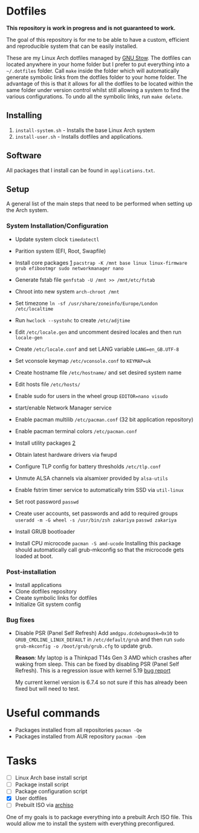 # Dotfiles

**This repository is work in progress and is not guaranteed to work.**

The goal of this repository is for me to be able to have a custom, efficient and
reproducible system that can be easily installed.

These are my Linux Arch dotfiles managed by [GNU
Stow](https://www.gnu.org/software/stow/). The dotfiles can located anywhere in
your home folder but I prefer to put everything into a ``~/.dotfiles``
folder. Call ``make`` inside the folder which will automatically generate
symbolic links from the dotfiles folder to your home folder. The advantage of
this is that it allows for all the dotfiles to be located within the same folder
under version control whilst still allowing a system to find the various
configurations. To undo all the symbolic links, run ``make delete``.

## Installing
1. ``install-system.sh`` - Installs the base Linux Arch system
2. ``install-user.sh`` - Installs dotfiles and applications.

## Software
All packages that I install can be found in ``applications.txt``.

## Setup
A general list of the main steps that need to be performed when setting up the
Arch system.

### System Installation/Configuration
- Update system clock ``timedatectl``

- Parition system (EFI, Root, Swapfile)

- Install core packages [1](./applications.md#core) ``pacstrap -K /mnt base linux linux-firmware grub efibootmgr sudo networkmanager nano``

- Generate fstab file ``genfstab -U /mnt >> /mnt/etc/fstab``

- Chroot into new system ``arch-chroot /mnt``

- Set timezone ``ln -sf /usr/share/zoneinfo/Europe/London /etc/localtime``

- Run ``hwclock --systohc`` to create ``/etc/adjtime``

- Edit ``/etc/locale.gen`` and uncomment desired locales and then run ``locale-gen``

- Create ``/etc/locale.conf`` and set LANG variable ``LANG=en_GB.UTF-8``

- Set vconsole keymap ``/etc/vconsole.conf`` to ``KEYMAP=uk``

- Create hostname file ``/etc/hostname/`` and set desired system name

- Edit hosts file ``/etc/hosts/``

- Enable sudo for users in the wheel group ``EDITOR=nano visudo``

- start/enable Network Manager service

- Enable pacman multilib ``/etc/pacman.conf`` (32 bit application repository)

- Enable pacman terminal colors ``/etc/pacman.conf``

- Install utility packages [2](./applications.md#utilities)

- Obtain latest hardware drivers via fwupd

- Configure TLP config for battery thresholds ``/etc/tlp.conf``

- Unmute ALSA channels via alsamixer provided by ``alsa-utils``

- Enable fstrim timer service to automatically trim SSD via ``util-linux``

- Set root password ``passwd``

- Create user accounts, set passwords and add to required groups
  ``useradd -m -G wheel -s /usr/bin/zsh zakariya``
  ``passwd zakariya``
  
- Install GRUB bootloader

- Install CPU microcode ``pacman -S amd-ucode`` 
  Installing this package should automatically call grub-mkconfig so that the
  microcode gets loaded at boot.

### Post-installation
- Install applications
- Clone dotfiles repository
- Create symbolic links for dotfiles
- Initialize Git system config

### Bug fixes
- Disable PSR (Panel Self Refresh)
  Add ``amdgpu.dcdebugmask=0x10`` to ``GRUB_CMDLINE_LINUX_DEFAULT`` in
  ``/etc/default/grub`` and then run ``sudo grub-mkconfig -o /boot/grub/grub.cfg`` to update grub.

  **Reason**: My laptop is a Thinkpad T14s Gen 3 AMD which crashes after waking
  from sleep. This can be fixed by disabling PSR (Panel Self Refresh). This is a
  regression issue with kernel 5.19 [bug
  report](https://bugs.launchpad.net/ubuntu/+source/linux-hwe-5.19/+bug/2007718)

  My current kernel version is 6.7.4 so not sure if this has already been fixed
  but will need to test.

# Useful commands
- Packages installed from all repositories ``pacman -Qe``
- Packages installed from AUR repository ``pacman -Qem``

# Tasks
- [ ] Linux Arch base install script
- [ ] Package install script
- [ ] Package configuration script
- [X] User dotfiles
- [ ] Prebuilt ISO via [archiso](https://wiki.archlinux.org/title/Archiso)

One of my goals is to package everything into a prebuilt Arch ISO
file. This would allow me to install the system with everything preconfigured.


